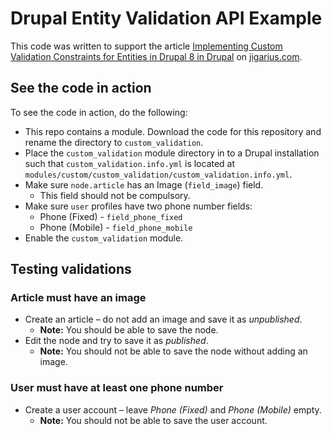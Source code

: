 # Drupal Entity Validation API Example

This code was written to support the article [Implementing Custom Validation
Constraints for Entities in Drupal 8 in Drupal](https://jigarius.com/blog/drupal-entity-validation-api) on
[jigarius.com](http://jigarius.com/).

## See the code in action

To see the code in action, do the following:

* This repo contains a module. Download the code for this repository
  and rename the directory to `custom_validation`.
* Place the `custom_validation` module directory in to a Drupal installation
  such that `custom_validation.info.yml` is located at
  `modules/custom/custom_validation/custom_validation.info.yml`.
* Make sure `node.article` has an Image (`field_image`) field.
  * This field should not be compulsory.
* Make sure `user` profiles have two phone number fields:
  * Phone (Fixed) - `field_phone_fixed`
  * Phone (Mobile) - `field_phone_mobile`
* Enable the `custom_validation` module.

## Testing validations

### Article must have an image

* Create an article – do not add an image and save it as *unpublished*.
  * **Note:** You should be able to save the node.
* Edit the node and try to save it as *published*.
  * **Note:** You should not be able to save the node without adding an image.

### User must have at least one phone number

* Create a user account – leave *Phone (Fixed)* and *Phone (Mobile)* empty.
  * **Note:** You should not be able to save the user account.
